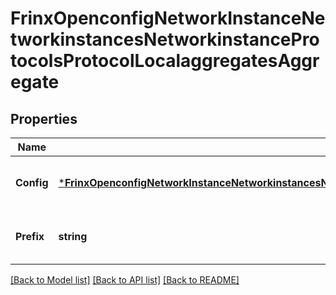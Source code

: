 # FrinxOpenconfigNetworkInstanceNetworkinstancesNetworkinstanceProtocolsProtocolLocalaggregatesAggregate

## Properties
Name | Type | Description | Notes
------------ | ------------- | ------------- | -------------
**Config** | [***FrinxOpenconfigNetworkInstanceNetworkinstancesNetworkinstanceProtocolsProtocolLocalaggregatesAggregateConfig**](frinx.openconfig.network.instance.networkinstances.networkinstance.protocols.protocol.localaggregates.aggregate.Config.md) | Optional[Configuration data for aggregate advertisements] REF:Optional.empty | [optional] [default to null]
**Prefix** | **string** | Optional[Reference to the configured prefix for this aggregate] REF:Optional.empty | [optional] [default to null]

[[Back to Model list]](../README.md#documentation-for-models) [[Back to API list]](../README.md#documentation-for-api-endpoints) [[Back to README]](../README.md)


